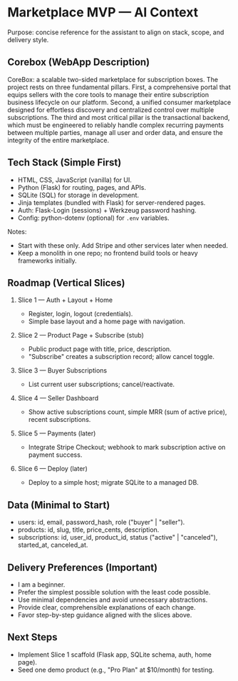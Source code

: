 # Marketplace MVP — AI Context

Purpose: concise reference for the assistant to align on stack, scope, and delivery style.

## Corebox (WebApp Description)
CoreBox: a scalable two-sided marketplace for subscription boxes. The project rests on three fundamental pillars. First, a comprehensive portal that equips sellers with the core tools to manage their entire subscription business lifecycle on our platform. Second, a unified consumer marketplace designed for effortless discovery and centralized control over multiple subscriptions. The third and most critical pillar is the transactional backend, which must be engineered to reliably handle complex recurring payments between multiple parties, manage all user and order data, and ensure the integrity of the entire marketplace.

## Tech Stack (Simple First)
- HTML, CSS, JavaScript (vanilla) for UI.
- Python (Flask) for routing, pages, and APIs.
- SQLite (SQL) for storage in development.
- Jinja templates (bundled with Flask) for server-rendered pages.
- Auth: Flask-Login (sessions) + Werkzeug password hashing.
- Config: python-dotenv (optional) for `.env` variables.

Notes:
- Start with these only. Add Stripe and other services later when needed.
- Keep a monolith in one repo; no frontend build tools or heavy frameworks initially.

## Roadmap (Vertical Slices)
1) Slice 1 — Auth + Layout + Home
   - Register, login, logout (credentials).
   - Simple base layout and a home page with navigation.

2) Slice 2 — Product Page + Subscribe (stub)
   - Public product page with title, price, description.
   - "Subscribe" creates a subscription record; allow cancel toggle.

3) Slice 3 — Buyer Subscriptions
   - List current user subscriptions; cancel/reactivate.

4) Slice 4 — Seller Dashboard
   - Show active subscriptions count, simple MRR (sum of active price), recent subscriptions.

5) Slice 5 — Payments (later)
   - Integrate Stripe Checkout; webhook to mark subscription active on payment success.

6) Slice 6 — Deploy (later)
   - Deploy to a simple host; migrate SQLite to a managed DB.

## Data (Minimal to Start)
- users: id, email, password_hash, role ("buyer" | "seller").
- products: id, slug, title, price_cents, description.
- subscriptions: id, user_id, product_id, status ("active" | "canceled"), started_at, canceled_at.

## Delivery Preferences (Important)
- I am a beginner.
- Prefer the simplest possible solution with the least code possible.
- Use minimal dependencies and avoid unnecessary abstractions.
- Provide clear, comprehensible explanations of each change.
- Favor step-by-step guidance aligned with the slices above.

## Next Steps
- Implement Slice 1 scaffold (Flask app, SQLite schema, auth, home page).
- Seed one demo product (e.g., "Pro Plan" at $10/month) for testing.

